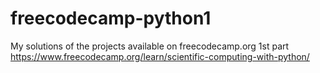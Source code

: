 # freecodecamp-python1
My solutions of the projects available on freecodecamp.org
1st part https://www.freecodecamp.org/learn/scientific-computing-with-python/ 

